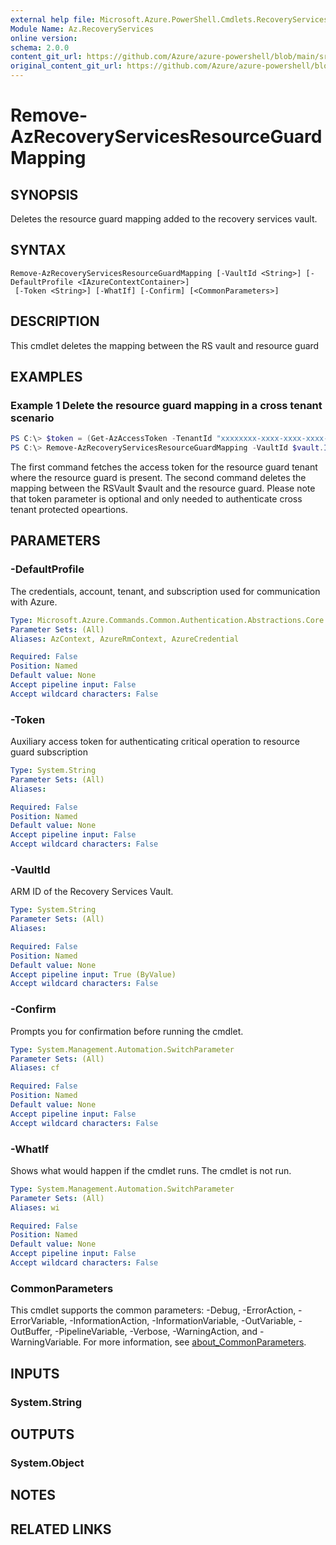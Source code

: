 ```yaml
---
external help file: Microsoft.Azure.PowerShell.Cmdlets.RecoveryServices.Backup.dll-Help.xml
Module Name: Az.RecoveryServices
online version: 
schema: 2.0.0
content_git_url: https://github.com/Azure/azure-powershell/blob/main/src/RecoveryServices/RecoveryServices/help/Remove-AzRecoveryServicesResourceGuardMapping.md
original_content_git_url: https://github.com/Azure/azure-powershell/blob/main/src/RecoveryServices/RecoveryServices/help/Remove-AzRecoveryServicesResourceGuardMapping.md
---
```


# Remove-AzRecoveryServicesResourceGuardMapping

## SYNOPSIS
Deletes the resource guard mapping added to the recovery services vault.

## SYNTAX

```
Remove-AzRecoveryServicesResourceGuardMapping [-VaultId <String>] [-DefaultProfile <IAzureContextContainer>]
 [-Token <String>] [-WhatIf] [-Confirm] [<CommonParameters>]
```

## DESCRIPTION
This cmdlet deletes the mapping between the RS vault and resource guard

## EXAMPLES

### Example 1 Delete the resource guard mapping in a cross tenant scenario

```powershell
PS C:\> $token = (Get-AzAccessToken -TenantId "xxxxxxxx-xxxx-xxxx-xxxx-xxxxxxxxxxxx").Token
PS C:\> Remove-AzRecoveryServicesResourceGuardMapping -VaultId $vault.ID  -Token $token
```

The first command fetches the access token for the resource guard tenant where the resource guard is present. The second command deletes the mapping between the RSVault $vault and the resource guard. Please note that token parameter is optional and only needed to authenticate cross tenant protected opeartions.

## PARAMETERS

### -DefaultProfile
The credentials, account, tenant, and subscription used for communication with Azure.

```yaml
Type: Microsoft.Azure.Commands.Common.Authentication.Abstractions.Core.IAzureContextContainer
Parameter Sets: (All)
Aliases: AzContext, AzureRmContext, AzureCredential

Required: False
Position: Named
Default value: None
Accept pipeline input: False
Accept wildcard characters: False
```

### -Token
Auxiliary access token for authenticating critical operation to resource guard subscription

```yaml
Type: System.String
Parameter Sets: (All)
Aliases:

Required: False
Position: Named
Default value: None
Accept pipeline input: False
Accept wildcard characters: False
```

### -VaultId
ARM ID of the Recovery Services Vault.

```yaml
Type: System.String
Parameter Sets: (All)
Aliases:

Required: False
Position: Named
Default value: None
Accept pipeline input: True (ByValue)
Accept wildcard characters: False
```

### -Confirm
Prompts you for confirmation before running the cmdlet.

```yaml
Type: System.Management.Automation.SwitchParameter
Parameter Sets: (All)
Aliases: cf

Required: False
Position: Named
Default value: None
Accept pipeline input: False
Accept wildcard characters: False
```

### -WhatIf
Shows what would happen if the cmdlet runs.
The cmdlet is not run.

```yaml
Type: System.Management.Automation.SwitchParameter
Parameter Sets: (All)
Aliases: wi

Required: False
Position: Named
Default value: None
Accept pipeline input: False
Accept wildcard characters: False
```

### CommonParameters
This cmdlet supports the common parameters: -Debug, -ErrorAction, -ErrorVariable, -InformationAction, -InformationVariable, -OutVariable, -OutBuffer, -PipelineVariable, -Verbose, -WarningAction, and -WarningVariable. For more information, see [about_CommonParameters](http://go.microsoft.com/fwlink/?LinkID=113216).

## INPUTS

### System.String

## OUTPUTS

### System.Object

## NOTES

## RELATED LINKS
